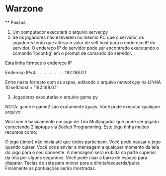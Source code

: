 # Warzone

** Passos:

1. Um computador executará o arquivo server.py
2. Se os jogadores não estiverem no mesmo PC que o servidor, os jogadores terão que alterar o valor de self.host para o endereço IP do servidor. O endereço IP do servidor pode ser encontrado executando o comando 'ipconfig' em o prompt de comando do servidor.

Esta linha fornece o endereço IP

Endereço IPv4. . . . . . . . . . . : 192.168.0.1

Entre neste formato com as aspas, editando o arquivo network.py na LINHA 10
self.host = '192.168.0.1'

3. Jogadores executarão o arquivo game.py

NOTA: game e game2 são exatamente iguais. Você pode executar qualquer arquivo


Warzone é basicamente um jogo de Tiro Multijogador que pode ser jogado conectando 2 laptops via Socket Programming.
Este jogo tinha muitos recursos como:

O jogo (timer) não inicia até que todos participem.
Você pode pausar o jogo quando quiser.
Você pode enviar a mensagem a qualquer momento da tela do jogo para o seu oponente.
A mensagem será exibida na parte superior da tela por alguns segundos.
Você pode usar a barra de espaço para disparar.
Teclas de seta para mover para a direita/esquerda/pular.
Finalmente as pontuações serão mostradas.


